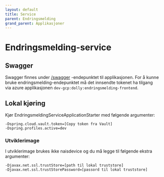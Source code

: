 ```yaml
---
layout: default
title: Service
parent: Endringsmelding
grand_parent: Applikasjoner
---
```


# Endringsmelding-service

## Swagger
Swagger finnes under [/swagger](https://endringsmelding-service.dev.intern.nav.no/swagger) -endepunktet til applikasjonen.
For å kunne bruke endringsmelding-endepunktet må det innsendte tokenet ha tilgang via azure applikasjonen `dev-gcp:dolly:endringsmelding-frontend`.
 
## Lokal kjøring
Kjør EndringsmeldingServiceApplicationStarter med følgende argumenter:
```
-Dspring.cloud.vault.token=[Copy token fra Vault]
-Dspring.profiles.active=dev
```

### Utviklerimage
I utviklerimage brukes ikke naisdevice og du må legge til følgende ekstra argumenter:
```
-Djavax.net.ssl.trustStore=[path til lokal truststore]
-Djavax.net.ssl.trustStorePassword=[passord til lokal truststore]
```